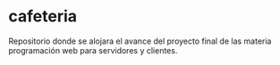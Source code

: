 # cafeteria
Repositorio donde se alojara el avance del proyecto final de las materia programación web para servidores y clientes.
